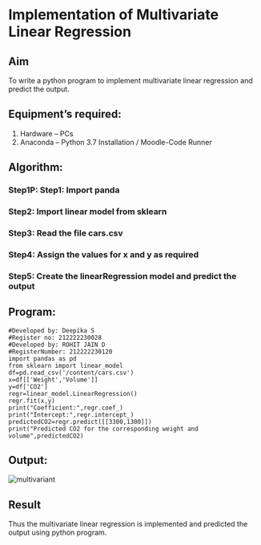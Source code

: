 # Implementation of Multivariate Linear Regression
## Aim
To write a python program to implement multivariate linear regression and predict the output.
## Equipment’s required:
1.	Hardware – PCs
2.	Anaconda – Python 3.7 Installation / Moodle-Code Runner
## Algorithm:
### Step1P: Step1: Import panda
### Step2: Import linear model from sklearn
### Step3: Read the file cars.csv
### Step4: Assign the values for x and y as required
### Step5: Create the linearRegression model and predict the output
## Program:
```
#Developed by: Deepika S
#Register no: 212222230028
#Developed by: ROHIT JAIN D
#RegisterNumber: 212222230120
import pandas as pd
from sklearn import linear_model
df=pd.read_csv('/content/cars.csv')
x=df[['Weight','Volume']]
y=df['CO2']
regr=linear_model.LinearRegression()
regr.fit(x,y)
print("Coefficient:",regr.coef_)
print("Intercept:",regr.intercept_)
predictedCO2=regr.predict([[3300,1300]])
print("Predicted CO2 for the corresponding weight and volume",predictedCO2)
```
## Output:
![multivariant](https://github.com/deepikasrinivasans/Multivariate-Linear-Regression/assets/119393935/90169004-9f7a-4f95-8009-7c773f1a9e00)

## Result
Thus the multivariate linear regression is implemented and predicted the output using python program.

